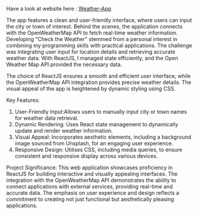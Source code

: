 Have a look at website here : [Weather-App](https://weather-finder-app-53.netlify.app/)

The app features a clean and user-friendly interface, where users can input the city or town of interest. Behind the scenes, the application connects with the OpenWeatherMap API to fetch real-time weather information.
Developing "Check the Weather" stemmed from a personal interest in combining my programming skills with practical applications. The challenge was integrating user input for location details and retrieving accurate weather data. With ReactJS, I managed state efficiently, and the Open Weather Map API provided the necessary data. 

The choice of ReactJS ensures a smooth and efficient user interface, while the OpenWeatherMap API integration provides precise weather details. The visual appeal of the app is heightened by dynamic styling using CSS.

Key Features:
1. User-Friendly Input:Allows users to manually input city or town names for weather data retrieval.
2. Dynamic Rendering: Uses React state management to dynamically update and render weather information.
3. Visual Appeal: Incorporates aesthetic elements, including a background image sourced from Unsplash, for an engaging user experience.
4. Responsive Design: Utilises CSS, including media queries, to ensure consistent and responsive display across various devices.

Project Significance:
This web application showcases proficiency in ReactJS for building interactive and visually appealing interfaces. The integration with the OpenWeatherMap API demonstrates the ability to connect applications with external services, providing real-time and accurate data. The emphasis on user experience and design reflects a commitment to creating not just functional but aesthetically pleasing applications.

